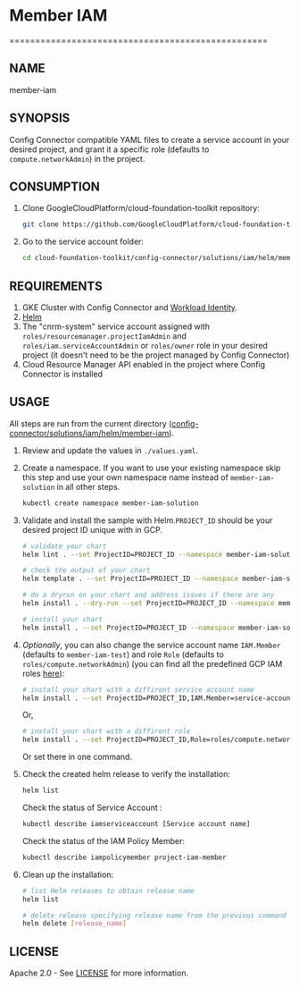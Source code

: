 # Member IAM

==================================================

## NAME

  member-iam

## SYNOPSIS

  Config Connector compatible YAML files to create a service account in your desired project, and grant it a specific role (defaults to `compute.networkAdmin`) in the project.

## CONSUMPTION

  1. Clone GoogleCloudPlatform/cloud-foundation-toolkit repository:

      ```bash
      git clone https://github.com/GoogleCloudPlatform/cloud-foundation-toolkit.git
      ```

  1. Go to the service account folder:

      ```bash
      cd cloud-foundation-toolkit/config-connector/solutions/iam/helm/member-iam
      ```

## REQUIREMENTS

1. GKE Cluster with Config Connector and [Workload Identity](https://cloud.google.com/kubernetes-engine/docs/how-to/workload-identity#enable_workload_identity_on_a_new_cluster).
1. [Helm](../../../README.md#helm)
1. The "cnrm-system" service account assigned with `roles/resourcemanager.projectIamAdmin` and `roles/iam.serviceAccountAdmin` or `roles/owner`
    role in your desired project (it doesn't need to be the project managed by Config Connector)
1. Cloud Resource Manager API enabled in the project where Config Connector is installed

## USAGE

All steps are run from the current directory ([config-connector/solutions/iam/helm/member-iam](.)).

1. Review and update the values in `./values.yaml`.

1. Create a namespace. If you want to use your existing namespace skip this step and use your own namespace name instead of `member-iam-solution` in all other steps.

    ```bash
    kubectl create namespace member-iam-solution
    ```

1. Validate and install the sample with Helm.`PROJECT_ID` should be your desired project ID unique with in GCP.

    ```bash
    # validate your chart
    helm lint . --set ProjectID=PROJECT_ID --namespace member-iam-solution

    # check the output of your chart
    helm template . --set ProjectID=PROJECT_ID --namespace member-iam-solution

    # do a dryrun on your chart and address issues if there are any
    helm install . --dry-run --set ProjectID=PROJECT_ID --namespace member-iam-solution --generate-name

    # install your chart
    helm install . --set ProjectID=PROJECT_ID --namespace member-iam-solution --generate-name
    ```

1. _Optionally_, you can also change the service account name `IAM.Member` (defaults to `member-iam-test`) and role `Role` (defaults to `roles/compute.networkAdmin`)
  (you can find all the predefined GCP IAM roles [here](https://cloud.google.com/iam/docs/understanding-roles#predefined_roles)):

    ```bash
    # install your chart with a diffirent service account name
    helm install . --set ProjectID=PROJECT_ID,IAM.Member=service-account-name --namespace member-iam-solution --generate-name
    ```
    Or,
    ```bash
    # install your chart with a diffirent role
    helm install . --set ProjectID=PROJECT_ID,Role=roles/compute.networkUser --namespace member-iam-solution --generate-name
    ```
    Or set there in one command.

1. Check the created helm release to verify the installation:

    ```bash
    helm list
    ```

    Check the status of Service Account :

    ```bash
    kubectl describe iamserviceaccount [Service account name]
    ```

    Check the status of the IAM Policy Member:

    ```bash
    kubectl describe iampolicymember project-iam-member
    ```

1. Clean up the installation:

    ```bash
    # list Helm releases to obtain release name
    helm list

    # delete release specifying release name from the previous command output.
    helm delete [release_name]
    ```

## LICENSE

Apache 2.0 - See [LICENSE](/LICENSE) for more information.
